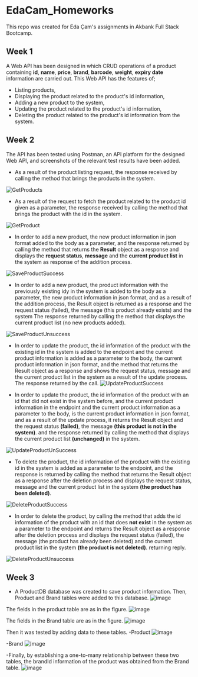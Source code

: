 # EdaCam_Homeworks
This repo was created for Eda Çam's assignments in Akbank Full Stack Bootcamp.

## Week 1
A Web API has been designed in which CRUD operations of a product containing **id**, **name**, **price**, **brand**, **barcode**, **weight**, **expiry date** information are carried out.
This Web API has the features of;
- Listing products, 
- Displaying the product related to the product's id information, 
- Adding a new product to the system, 
- Updating the product related to the product's id information,
- Deleting the product related to the product's id information from the system.

## Week 2
The API has been tested using Postman, an API platform for the designed Web API, and screenshots of the relevant test results have been added.

- As a result of the product listing request, the response received by calling the method that brings the products in the system.

![GetProducts](https://user-images.githubusercontent.com/54909611/147854903-6a979eb7-216d-4280-b1fe-d1be67726885.JPG)

- As a result of the request to fetch the product related to the product id given as a parameter, the response received by calling the method that brings the product with the id in the system.

![GetProduct](https://user-images.githubusercontent.com/54909611/147854855-54ce2382-4dad-4d17-a024-f63eee6ffb77.JPG)

- In order to add a new product, the new product information in json format added to the body as a parameter, and the response returned by calling the method that returns the **Result** object as a response and displays the **request status**, **message** and the **current product list** in the system as response of the addition process.

![SaveProductSuccess](https://user-images.githubusercontent.com/54909611/147854981-dd799ba0-7793-4497-921a-9afa17bd1eb5.JPG)

- In order to add a new product, the product information with the previously existing idy in the system is added to the body as a parameter, the new product information in json format, and as a result of the addition process, the Result object is returned as a response and the request status (failed), the message (this product already exists) and the system The response returned by calling the method that displays the current product list (no new products added).

![SaveProductUnsuccess](https://user-images.githubusercontent.com/54909611/147855045-0693cee2-0cde-4185-8102-003b48ad092b.JPG)

- In order to update the product, the id information of the product with the existing id in the system is added to the endpoint and the current product information is added as a parameter to the body, the current product information in json format, and the method that returns the Result object as a response and shows the request status, message and the current product list in the system as a result of the update process. The response returned by the call.
![UpdateProductSuccess](https://user-images.githubusercontent.com/54909611/147855119-618ca0de-a351-4dd4-802b-5bf06dbb5d62.JPG)

- In order to update the product, the id information of the product with an id that did not exist in the system before, and the current product information in the endpoint and the current product information as a parameter to the body, is the current product information in json format, and as a result of the update process, it returns the Result object and the request status **(failed)**, the message **(this product is not in the system)**. and the response returned by calling the method that displays the current product list **(unchanged)** in the system.

![UpdateProductUnSuccess](https://user-images.githubusercontent.com/54909611/147855143-d13aa905-4ddb-4d5e-ab8e-08971c3191a8.JPG)

- To delete the product, the id information of the product with the existing id in the system is added as a parameter to the endpoint, and the response is returned by calling the method that returns the Result object as a response after the deletion process and displays the request status, message and the current product list in the system **(the product has been deleted)**.

![DeleteProductSuccess](https://user-images.githubusercontent.com/54909611/147855202-c77d26ff-caa4-4aa1-91b4-1a1edb319c80.JPG)

- In order to delete the product, by calling the method that adds the id information of the product with an id that does **not exist** in the system as a parameter to the endpoint and returns the Result object as a response after the deletion process and displays the request status (failed), the message (the product has already been deleted) and the current product list in the system **(the product is not deleted)**. returning reply.

![DeleteProductUnsuccess](https://user-images.githubusercontent.com/54909611/147855264-61ac024d-5c7e-4878-bdeb-d2a1a404b280.JPG)

## Week 3
- A ProductDB database was created to save product information.
Then, Product and Brand tables were added to this database.
![image](https://user-images.githubusercontent.com/54909611/148610886-6c206d9a-eae2-481d-abfb-43b390cef1db.png)

The fields in the product table are as in the figure.
![image](https://user-images.githubusercontent.com/54909611/148610986-d67bb86e-bbec-4d94-afb6-9caabf4214a1.png)

The fields in the Brand table are as in the figure.
![image](https://user-images.githubusercontent.com/54909611/148611044-c4844d05-5c33-4c2e-949a-f9fb90dd64da.png)

Then it was tested by adding data to these tables.
-Product
![image](https://user-images.githubusercontent.com/54909611/148611484-2f9a596d-c505-4bf2-a67c-c7789ea8a5af.png)

-Brand
![image](https://user-images.githubusercontent.com/54909611/148611579-77a5d62c-2336-4e3d-9299-75e6ef7c3b27.png)

-Finally, by establishing a one-to-many relationship between these two tables, the brandId information of the product was obtained from the Brand table.
![image](https://user-images.githubusercontent.com/54909611/148611782-1299de2e-3c45-4c7f-89e2-a4c499933744.png)


